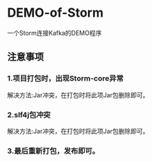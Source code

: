 # DEMO-of-Storm
一个Storm连接Kafka的DEMO程序
## 注意事项
### 1.项目打包时，出现Storm-core异常
  解决方法:Jar冲突，在打包时将此项Jar包删除即可。
### 2.slf4j包冲突
  解决方法:Jar冲突，在打包时将此项Jar包删除即可。
### 3.最后重新打包，发布即可。